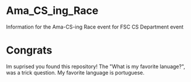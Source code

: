 # Ama_CS_ing_Race
Information for the Ama-CS-ing Race event for FSC CS Department event


# Congrats 
Im suprised you found this repository! The "What is my favorite lanuage?", was a trick question. My favorite language is portuguese. 
